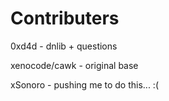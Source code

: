 # Contributers

0xd4d - dnlib + questions

xenocode/cawk - original base

xSonoro - pushing me to do this... :(

